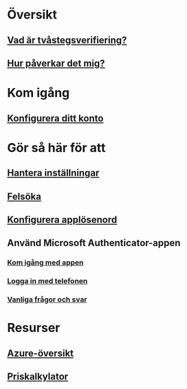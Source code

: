 # Översikt
## [Vad är tvåstegsverifiering?](multi-factor-authentication-end-user.md)
## [Hur påverkar det mig?](multi-factor-authentication-end-user-signin.md)

# Kom igång
## [Konfigurera ditt konto](multi-factor-authentication-end-user-first-time.md)

# Gör så här för att
## [Hantera inställningar](multi-factor-authentication-end-user-manage-settings.md)
## [Felsöka](multi-factor-authentication-end-user-troubleshoot.md)
## [Konfigurera applösenord](multi-factor-authentication-end-user-app-passwords.md)
## Använd Microsoft Authenticator-appen
### [Kom igång med appen](microsoft-authenticator-app-how-to.md)
### [Logga in med telefonen](microsoft-authenticator-app-phone-signin-faq.md)
### [Vanliga frågor och svar](microsoft-authenticator-app-faq.md)
# Resurser
## [Azure-översikt](https://azure.microsoft.com/roadmap/?category=security-identity)
## [Priskalkylator](https://azure.microsoft.com/pricing/calculator/)
